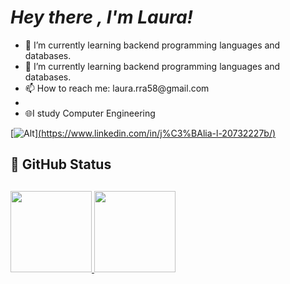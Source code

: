 # _Hey there , I'm Laura!_   

<ul>
    <li> 🌱 I’m currently learning backend programming languages and databases.</li>
    <li> 🌱 I’m currently learning backend programming languages and databases. </li>
    <li> 📫 How to reach me: laura.rra58@gmail.com <li>
    <li> 🌐I study Computer Engineering</li>
</ul> 

[![Alt](https://img.shields.io/badge/LinkedIn-0077B5?style=for-the-badge&logo=linkedin&logoColor=white)][(https://www.linkedin.com/in/j%C3%BAlia-l-20732227b/)](https://www.linkedin.com/in/laura-silveira-4bb485173/) 


  ## 🎨 GitHub Status <h2>
  <div>
<a href="https://github.com/seu-usuário-aqui">
<img loading="lazy" height="130em" src="https://github-readme-stats.vercel.app/api/top-langs/?username=juliaverso&layout=compact&langs_count=7&theme=dracula"/>
<img loading="lazy" height="130em" src="https://github-readme-stats.vercel.app/api?username=juliaverso&show_icons=true&theme=dracula&include_all_commits=true&count_private=true"/>
</div>

